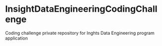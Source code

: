 # InsightDataEngineeringCodingChallenge
Coding challenge private repository for Inghts Data Engineering program application

